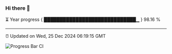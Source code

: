 ### Hi there 👋

⏳ Year progress { █████████████████████████████▁ } 98.16 %

---

⏰ Updated on Wed, 25 Dec 2024 06:19:15 GMT

![Progress Bar CI](https://github.com/liununu/liununu/workflows/Progress%20Bar%20CI/badge.svg)
